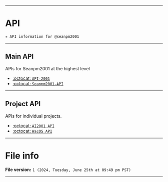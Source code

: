 
***

# API

`✳️ API information for @seanpm2001`

***

## Main API

APIs for Seanpm2001 at the highest level

- [:octocat: `API-2001`](https://github.com/seanpm2001/API-2001/)
- [:octocat: `Seanpm2001-API`](https://github.com/seanpm2001/Seanpm2001-API/)

---

## Project API

APIs for individual projects.

- [:octocat: `AI2001 API`](https://github.com/seanpm2001/AI2001_API/)
- [:octocat: `WacOS API`](https://github.com/seanpm2001/WacOS_API/)

***

# File info

**File version:** `1 (2024, Tuesday, June 25th at 09:49 pm PST)`

***

